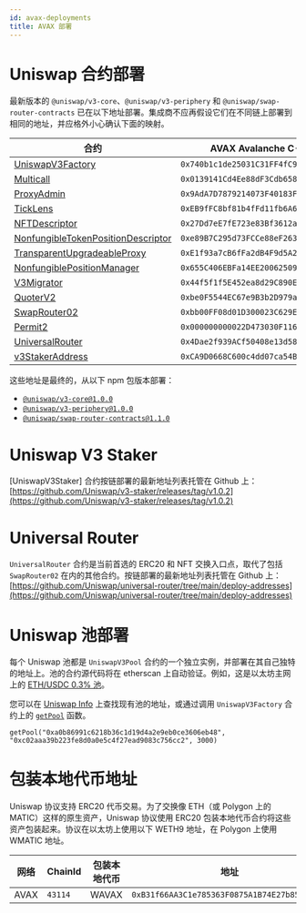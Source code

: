 ```yaml
---
id: avax-deployments
title: AVAX 部署
---
```


# Uniswap 合约部署

最新版本的 `@uniswap/v3-core`、`@uniswap/v3-periphery` 和 `@uniswap/swap-router-contracts` 已在以下地址部署。集成商不应再假设它们在不同链上部署到相同的地址，并应格外小心确认下面的映射。

| 合约                                                                                                                             | AVAX Avalanche C-Chain 地址                          |
| ------------------------------------------------------------------------------------------------------------------------------- | --------------------------------------------------- |
| [UniswapV3Factory](https://github.com/Uniswap/uniswap-v3-core/blob/v1.0.0/contracts/UniswapV3Factory.sol)                        | `0x740b1c1de25031C31FF4fC9A62f554A55cdC1baD`       |
| [Multicall](https://snowtrace.io/address/0x0139141Cd4Ee88dF3Cdb65881D411bAE271Ef0C2/contract/43114/code)                         | `0x0139141Cd4Ee88dF3Cdb65881D411bAE271Ef0C2`       |
| [ProxyAdmin](https://github.com/OpenZeppelin/openzeppelin-contracts/blob/v3.4.1-solc-0.7-2/contracts/proxy/ProxyAdmin.sol)         | `0x9AdA7D7879214073F40183F3410F2b3f088c6381`       |
| [TickLens](https://github.com/Uniswap/uniswap-v3-periphery/blob/v1.0.0/contracts/lens/TickLens.sol)                              | `0xEB9fFC8bf81b4fFd11fb6A63a6B0f098c6e21950`      |
| [NFTDescriptor](https://github.com/Uniswap/uniswap-v3-periphery/blob/v1.0.0/contracts/libraries/NFTDescriptor.sol)               | `0x27Dd7eE7fE723e83Bf3612a75a034951fe299E99`      |
| [NonfungibleTokenPositionDescriptor](https://github.com/Uniswap/uniswap-v3-periphery/blob/v1.0.0/contracts/NonfungibleTokenPositionDescriptor.sol) | `0xe89B7C295d73FCCe88eF263F86e7310925DaEBAF`     |
| [TransparentUpgradeableProxy](https://github.com/OpenZeppelin/openzeppelin-contracts/blob/v3.4.1-solc-0.7-2/contracts/proxy/TransparentUpgradeableProxy.sol) | `0xE1f93a7cB6fFa2dB4F9d5A2FD43158A428993C09`     |
| [NonfungiblePositionManager](https://github.com/Uniswap/uniswap-v3-periphery/blob/v1.0.0/contracts/NonfungiblePositionManager.sol) | `0x655C406EBFa14EE2006250925e54ec43AD184f8B`     |
| [V3Migrator](https://github.com/Uniswap/uniswap-v3-periphery/blob/v1.0.0/contracts/V3Migrator.sol)                                 | `0x44f5f1f5E452ea8d29C890E8F6e893fC0f1f0f97`     |
| [QuoterV2](https://github.com/Uniswap/v3-periphery/blob/main/contracts/lens/QuoterV2.sol)                                         | `0xbe0F5544EC67e9B3b2D979aaA43f18Fd87E6257F`     |
| [SwapRouter02](https://github.com/Uniswap/swap-router-contracts/blob/main/contracts/SwapRouter02.sol)                             | `0xbb00FF08d01D300023C629E8fFfFcb65A5a578cE`     |
| [Permit2](https://github.com/Uniswap/permit2)                                                                                   | `0x000000000022D473030F116dDEE9F6B43aC78BA3`     |
| [UniversalRouter](https://github.com/Uniswap/universal-router)                                                                   | `0x4Dae2f939ACf50408e13d58534Ff8c2776d45265`     |
| [v3StakerAddress](https://github.com/Uniswap/v3-staker)                                                                         | `0xCA9D0668C600c4dd07ca54Be1615FE5CDFd76Ac3`     |

这些地址是最终的，从以下 npm 包版本部署：

- [`@uniswap/v3-core@1.0.0`](https://github.com/Uniswap/uniswap-v3-core/tree/v1.0.0)
- [`@uniswap/v3-periphery@1.0.0`](https://github.com/Uniswap/uniswap-v3-periphery/tree/v1.0.0)
- [`@uniswap/swap-router-contracts@1.1.0`](https://github.com/Uniswap/swap-router-contracts/tree/v1.1.0)


# Uniswap V3 Staker

[UniswapV3Staker] 合约按链部署的最新地址列表托管在 Github 上：[https://github.com/Uniswap/v3-staker/releases/tag/v1.0.2](https://github.com/Uniswap/v3-staker/releases/tag/v1.0.2)

# Universal Router

`UniversalRouter` 合约是当前首选的 ERC20 和 NFT 交换入口点，取代了包括 `SwapRouter02` 在内的其他合约。按链部署的最新地址列表托管在 Github 上：[https://github.com/Uniswap/universal-router/tree/main/deploy-addresses](https://github.com/Uniswap/universal-router/tree/main/deploy-addresses)

# Uniswap 池部署

每个 Uniswap 池都是 `UniswapV3Pool` 合约的一个独立实例，并部署在其自己独特的地址上。池的合约源代码将在 etherscan 上自动验证。例如，这是以太坊主网上的 [ETH/USDC 0.3% 池](https://etherscan.io/address/0x8ad599c3a0ff1de082011efddc58f1908eb6e6d8)。

您可以在 [Uniswap Info](https://info.uniswap.org/#/) 上查找现有池的地址，或通过调用 `UniswapV3Factory` 合约上的 [`getPool`](../reference/core/interfaces/IUniswapV3Factory.md#getpool) 函数。

```solidity
getPool("0xa0b86991c6218b36c1d19d4a2e9eb0ce3606eb48", "0xc02aaa39b223fe8d0a0e5c4f27ead9083c756cc2", 3000)
```

# 包装本地代币地址

Uniswap 协议支持 ERC20 代币交易。为了交换像 ETH（或 Polygon 上的 MATIC）这样的原生资产，Uniswap 协议使用 ERC20 包装本地代币合约将这些资产包装起来。协议在以太坊上使用以下 WETH9 地址，在 Polygon 上使用 WMATIC 地址。

| 网络 | ChainId  | 包装本地代币 | 地址                                          |
| ---- | -------- | ------------ | --------------------------------------------- |
| AVAX | `43114`  | WAVAX        | `0xB31f66AA3C1e785363F0875A1B74E27b85FD66c7` |